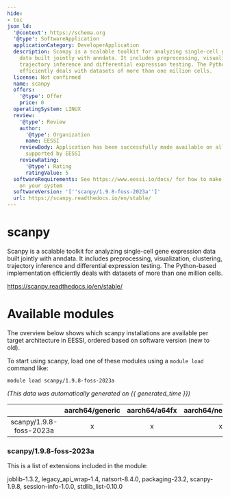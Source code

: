 ```yaml
---
hide:
- toc
json_ld:
  '@context': https://schema.org
  '@type': SoftwareApplication
  applicationCategory: DeveloperApplication
  description: Scanpy is a scalable toolkit for analyzing single-cell gene expression
    data built jointly with anndata. It includes preprocessing, visualization, clustering,
    trajectory inference and differential expression testing. The Python-based implementation
    efficiently deals with datasets of more than one million cells.
  license: Not confirmed
  name: scanpy
  offers:
    '@type': Offer
    price: 0
  operatingSystem: LINUX
  review:
    '@type': Review
    author:
      '@type': Organization
      name: EESSI
    reviewBody: Application has been successfully made available on all architectures
      supported by EESSI
    reviewRating:
      '@type': Rating
      ratingValue: 5
  softwareRequirements: See https://www.eessi.io/docs/ for how to make EESSI available
    on your system
  softwareVersion: '[''scanpy/1.9.8-foss-2023a'']'
  url: https://scanpy.readthedocs.io/en/stable/
---
```


scanpy
======


Scanpy is a scalable toolkit for analyzing single-cell gene expression data built jointly with anndata. It includes preprocessing, visualization, clustering, trajectory inference and differential expression testing. The Python-based implementation efficiently deals with datasets of more than one million cells.

https://scanpy.readthedocs.io/en/stable/
# Available modules


The overview below shows which scanpy installations are available per target architecture in EESSI, ordered based on software version (new to old).

To start using scanpy, load one of these modules using a `module load` command like:

```shell
module load scanpy/1.9.8-foss-2023a
```

*(This data was automatically generated on {{ generated_time }})*

| |aarch64/generic|aarch64/a64fx|aarch64/neoverse_n1|aarch64/neoverse_v1|aarch64/nvidia/grace|x86_64/generic|x86_64/amd/zen2|x86_64/amd/zen3|x86_64/amd/zen4|x86_64/intel/cascadelake|x86_64/intel/haswell|x86_64/intel/icelake|x86_64/intel/sapphirerapids|x86_64/intel/skylake_avx512|
| :---: | :---: | :---: | :---: | :---: | :---: | :---: | :---: | :---: | :---: | :---: | :---: | :---: | :---: | :---: |
|scanpy/1.9.8-foss-2023a|x|x|x|x|x|x|x|x|x|x|x|x|x|x|


### scanpy/1.9.8-foss-2023a

This is a list of extensions included in the module:

joblib-1.3.2, legacy_api_wrap-1.4, natsort-8.4.0, packaging-23.2, scanpy-1.9.8, session-info-1.0.0, stdlib_list-0.10.0